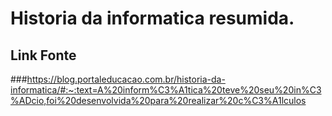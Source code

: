 # Historia da informatica resumida.

## Link Fonte

###https://blog.portaleducacao.com.br/historia-da-informatica/#:~:text=A%20inform%C3%A1tica%20teve%20seu%20in%C3%ADcio,foi%20desenvolvida%20para%20realizar%20c%C3%A1lculos
